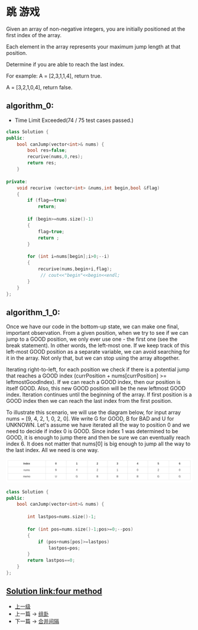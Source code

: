 # 跳 游戏

Given an array of non-negative integers, you are initially positioned at the first index of the array.

Each element in the array represents your maximum jump length at that position.

Determine if you are able to reach the last index.

For example:
A = [2,3,1,1,4], return true.

A = [3,2,1,0,4], return false.

## algorithm_0:
*  Time Limit Exceeded(74 / 75 test cases passed.)

```c++
class Solution {
public:
    bool canJump(vector<int>& nums) {
        bool res=false;
        recurive(nums,0,res);
        return res;
    }

private:
    void recurive (vector<int> &nums,int begin,bool &flag)
    {
        if (flag==true)
            return;

        if (begin>=nums.size()-1)
        {
            flag=true;
            return ;
        }

        for (int i=nums[begin];i>0;--i)
        {
            recurive(nums,begin+i,flag);
             // cout<<"begin"<<begin<<endl;
        }
    }
};
```

## algorithm_1_0:

Once we have our code in the bottom-up state, we can make one final, important observation. From a given position, when we try to see if we can jump to a GOOD position, we only ever use one - the first one (see the break statement). In other words, the left-most one. If we keep track of this left-most GOOD position as a separate variable, we can avoid searching for it in the array. Not only that, but we can stop using the array altogether.

Iterating right-to-left, for each position we check if there is a potential jump that reaches a GOOD index (currPosition + nums[currPosition] >= leftmostGoodIndex). If we can reach a GOOD index, then our position is itself GOOD. Also, this new GOOD position will be the new leftmost GOOD index. Iteration continues until the beginning of the array. If first position is a GOOD index then we can reach the last index from the first position.

To illustrate this scenario, we will use the diagram below, for input array nums = [9, 4, 2, 1, 0, 2, 0]. We write G for GOOD, B for BAD and U for UNKNOWN. Let's assume we have iterated all the way to position 0 and we need to decide if index 0 is GOOD. Since index 1 was determined to be GOOD, it is enough to jump there and then be sure we can eventually reach index 6. It does not matter that nums[0] is big enough to jump all the way to the last index. All we need is one way.

![](../images/Jump_Game_201710131957_1.png)

```c++
class Solution {
public:
    bool canJump(vector<int>& nums) {

        int lastpos=nums.size()-1;

        for (int pos=nums.size()-1;pos>=0;--pos)
        {
            if (pos+nums[pos]>=lastpos)
                lastpos=pos;
        }
        return lastpos==0;
    }
};
```

[Solution link:four method](https://leetcode.com/problems/jump-game/solution/)
---
- [上一级](README.md)
- 上一篇 -> [组卦](Group_Anagrams.md)
- 下一篇 -> [合并间隔](Merge_Intervals.md)
